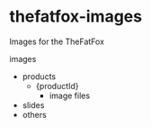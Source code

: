 # thefatfox-images
Images for the TheFatFox

images
- products
  - {productId}  
    - image files
- slides
- others
